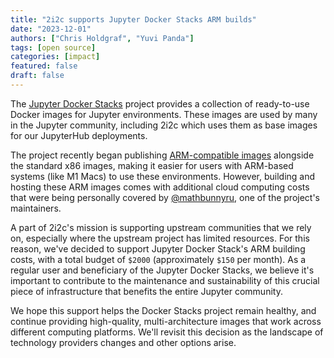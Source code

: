 ```yaml
---
title: "2i2c supports Jupyter Docker Stacks ARM builds"
date: "2023-12-01"
authors: ["Chris Holdgraf", "Yuvi Panda"]
tags: [open source]
categories: [impact]
featured: false
draft: false
---
```


The [Jupyter Docker Stacks](https://jupyter-docker-stacks.readthedocs.io/) project provides a collection of ready-to-use Docker images for Jupyter environments. These images are used by many in the Jupyter community, including 2i2c which uses them as base images for our JupyterHub deployments.

The project recently began publishing [ARM-compatible images](https://github.com/jupyter/docker-stacks/issues/1019) alongside the standard x86 images, making it easier for users with ARM-based systems (like M1 Macs) to use these environments. However, building and hosting these ARM images comes with additional cloud computing costs that were being personally covered by [@mathbunnyru](https://github.com/mathbunnyru), one of the project's maintainers.

A part of 2i2c's mission is supporting upstream communities that we rely on, especially where the upstream project has limited resources. For this reason, we've decided to support Jupyter Docker Stack's ARM building costs, with a total budget of `$2000` (approximately `$150` per month). As a regular user and beneficiary of the Jupyter Docker Stacks, we believe it's important to contribute to the maintenance and sustainability of this crucial piece of infrastructure that benefits the entire Jupyter community.

We hope this support helps the Docker Stacks project remain healthy, and continue providing high-quality, multi-architecture images that work across different computing platforms. We'll revisit this decision as the landscape of technology providers changes and other options arise.
